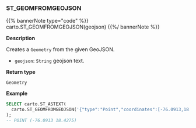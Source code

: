 ### ST_GEOMFROMGEOJSON

{{% bannerNote type="code" %}}
carto.ST_GEOMFROMGEOJSON(geojson)
{{%/ bannerNote %}}

**Description**

Creates a `Geometry` from the given GeoJSON.

* `geojson`: `String` geojson text.

**Return type**

`Geometry`

**Example**

```sql
SELECT carto.ST_ASTEXT(
  carto.ST_GEOMFROMGEOJSON('{"type":"Point","coordinates":[-76.0913,18.4275,0.0]}')
);
-- POINT (-76.0913 18.4275)
```
